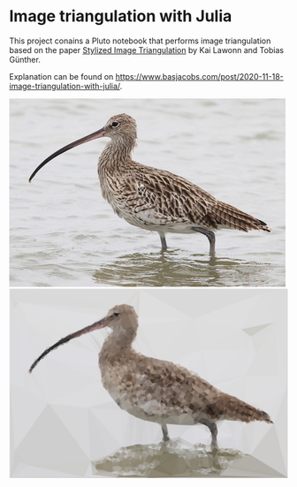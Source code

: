 # Image triangulation with Julia

This project conains a Pluto notebook that performs image triangulation based on the paper [Stylized Image Triangulation](https://onlinelibrary.wiley.com/doi/abs/10.1111/cgf.13526) by Kai Lawonn and Tobias Günther.  

Explanation can be found on https://www.basjacobs.com/post/2020-11-18-image-triangulation-with-julia/.

![](wulp.jpg)
![](wulp_triangle.svg)